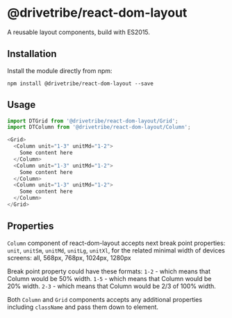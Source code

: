 # @drivetribe/react-dom-layout

A reusable layout components, build with ES2015.

## Installation

Install the module directly from npm:

```
npm install @drivetribe/react-dom-layout --save
```

## Usage

```js
import DTGrid from '@drivetribe/react-dom-layout/Grid';
import DTColumn from '@drivetribe/react-dom-layout/Column';

<Grid>
  <Column unit="1-3" unitMd="1-2">
    Some content here
  </Column>
  <Column unit="1-3" unitMd="1-2">
    Some content here
  </Column>
  <Column unit="1-3" unitMd="1-2">
    Some content here
  </Column>
</Grid>
```
## Properties

`Column` component of react-dom-layout accepts next break point properties:
`unit`, `unitSm`, `unitMd`, `unitLg`, `unitXl`,
for the related minimal width of devices screens:
all, 568px, 768px, 1024px, 1280px

Break point property could have these formats:
`1-2` - which means that Column would be 50% width.
`1-5` - which means that Column would be 20% width.
`2-3` - which means that Column would be 2/3 of 100% width.

Both `Column` and `Grid` components accepts any additional properties
including `className` and pass them down to element.

